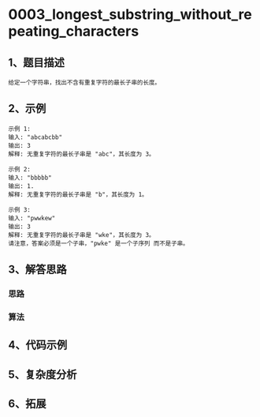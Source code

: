 # 0003_longest_substring_without_repeating_characters

## 1、题目描述

```
给定一个字符串，找出不含有重复字符的最长子串的长度。
```

## 2、示例

```
示例 1:  
输入: "abcabcbb"   
输出: 3   
解释: 无重复字符的最长子串是 "abc"，其长度为 3。

示例 2:  
输入: "bbbbb"  
输出: 1.     
解释: 无重复字符的最长子串是 "b"，其长度为 1。

示例 3:    
输入: "pwwkew"  
输出: 3  
解释: 无重复字符的最长子串是 "wke"，其长度为 3。    
请注意，答案必须是一个子串，"pwke" 是一个子序列 而不是子串。
```



## 3、解答思路

### 思路

### 算法

## 4、代码示例

## 5、复杂度分析

## 6、拓展

